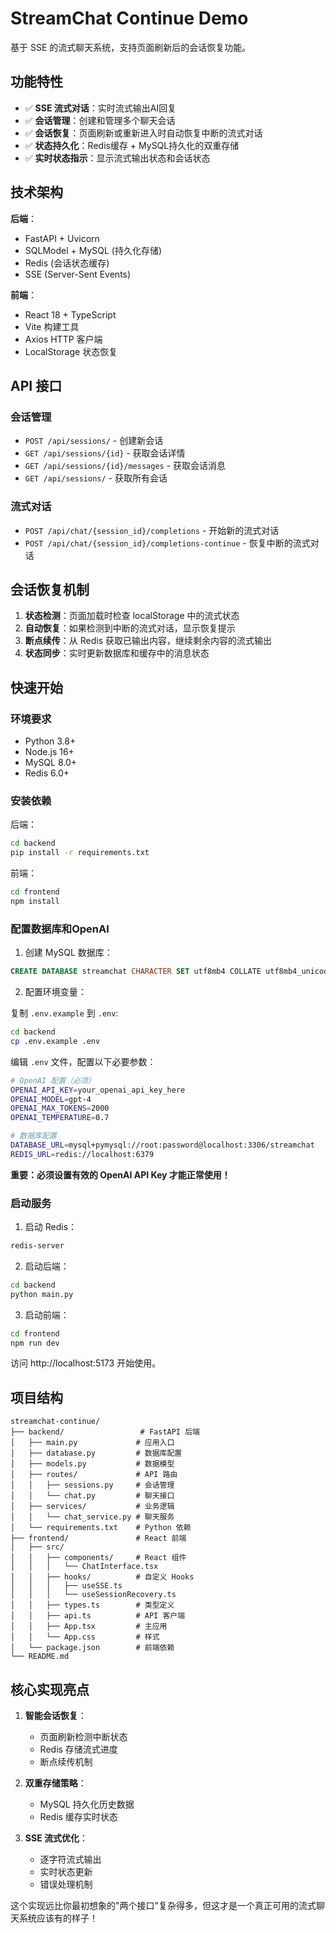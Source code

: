 # StreamChat Continue Demo

基于 SSE 的流式聊天系统，支持页面刷新后的会话恢复功能。

## 功能特性

- ✅ **SSE 流式对话**：实时流式输出AI回复
- ✅ **会话管理**：创建和管理多个聊天会话
- ✅ **会话恢复**：页面刷新或重新进入时自动恢复中断的流式对话
- ✅ **状态持久化**：Redis缓存 + MySQL持久化的双重存储
- ✅ **实时状态指示**：显示流式输出状态和会话状态

## 技术架构

**后端**：
- FastAPI + Uvicorn
- SQLModel + MySQL (持久化存储)
- Redis (会话状态缓存)
- SSE (Server-Sent Events)

**前端**：
- React 18 + TypeScript
- Vite 构建工具
- Axios HTTP 客户端
- LocalStorage 状态恢复

## API 接口

### 会话管理
- `POST /api/sessions/` - 创建新会话
- `GET /api/sessions/{id}` - 获取会话详情
- `GET /api/sessions/{id}/messages` - 获取会话消息
- `GET /api/sessions/` - 获取所有会话

### 流式对话
- `POST /api/chat/{session_id}/completions` - 开始新的流式对话
- `POST /api/chat/{session_id}/completions-continue` - 恢复中断的流式对话

## 会话恢复机制

1. **状态检测**：页面加载时检查 localStorage 中的流式状态
2. **自动恢复**：如果检测到中断的流式对话，显示恢复提示
3. **断点续传**：从 Redis 获取已输出内容，继续剩余内容的流式输出
4. **状态同步**：实时更新数据库和缓存中的消息状态

## 快速开始

### 环境要求
- Python 3.8+
- Node.js 16+
- MySQL 8.0+
- Redis 6.0+

### 安装依赖

后端：
```bash
cd backend
pip install -r requirements.txt
```

前端：
```bash
cd frontend
npm install
```

### 配置数据库和OpenAI

1. 创建 MySQL 数据库：
```sql
CREATE DATABASE streamchat CHARACTER SET utf8mb4 COLLATE utf8mb4_unicode_ci;
```

2. 配置环境变量：

复制 `.env.example` 到 `.env`:
```bash
cd backend
cp .env.example .env
```

编辑 `.env` 文件，配置以下必要参数：
```bash
# OpenAI 配置（必须）
OPENAI_API_KEY=your_openai_api_key_here
OPENAI_MODEL=gpt-4
OPENAI_MAX_TOKENS=2000
OPENAI_TEMPERATURE=0.7

# 数据库配置
DATABASE_URL=mysql+pymysql://root:password@localhost:3306/streamchat
REDIS_URL=redis://localhost:6379
```

**重要：必须设置有效的 OpenAI API Key 才能正常使用！**

### 启动服务

1. 启动 Redis：
```bash
redis-server
```

2. 启动后端：
```bash
cd backend
python main.py
```

3. 启动前端：
```bash
cd frontend
npm run dev
```

访问 http://localhost:5173 开始使用。

## 项目结构

```
streamchat-continue/
├── backend/                 # FastAPI 后端
│   ├── main.py             # 应用入口
│   ├── database.py         # 数据库配置
│   ├── models.py           # 数据模型
│   ├── routes/             # API 路由
│   │   ├── sessions.py     # 会话管理
│   │   └── chat.py         # 聊天接口
│   ├── services/           # 业务逻辑
│   │   └── chat_service.py # 聊天服务
│   └── requirements.txt    # Python 依赖
├── frontend/               # React 前端
│   ├── src/
│   │   ├── components/     # React 组件
│   │   │   └── ChatInterface.tsx
│   │   ├── hooks/          # 自定义 Hooks
│   │   │   ├── useSSE.ts
│   │   │   └── useSessionRecovery.ts
│   │   ├── types.ts        # 类型定义
│   │   ├── api.ts          # API 客户端
│   │   ├── App.tsx         # 主应用
│   │   └── App.css         # 样式
│   └── package.json        # 前端依赖
└── README.md
```

## 核心实现亮点

1. **智能会话恢复**：
   - 页面刷新检测中断状态
   - Redis 存储流式进度
   - 断点续传机制

2. **双重存储策略**：
   - MySQL 持久化历史数据
   - Redis 缓存实时状态

3. **SSE 流式优化**：
   - 逐字符流式输出
   - 实时状态更新
   - 错误处理机制

这个实现远比你最初想象的"两个接口"复杂得多，但这才是一个真正可用的流式聊天系统应该有的样子！